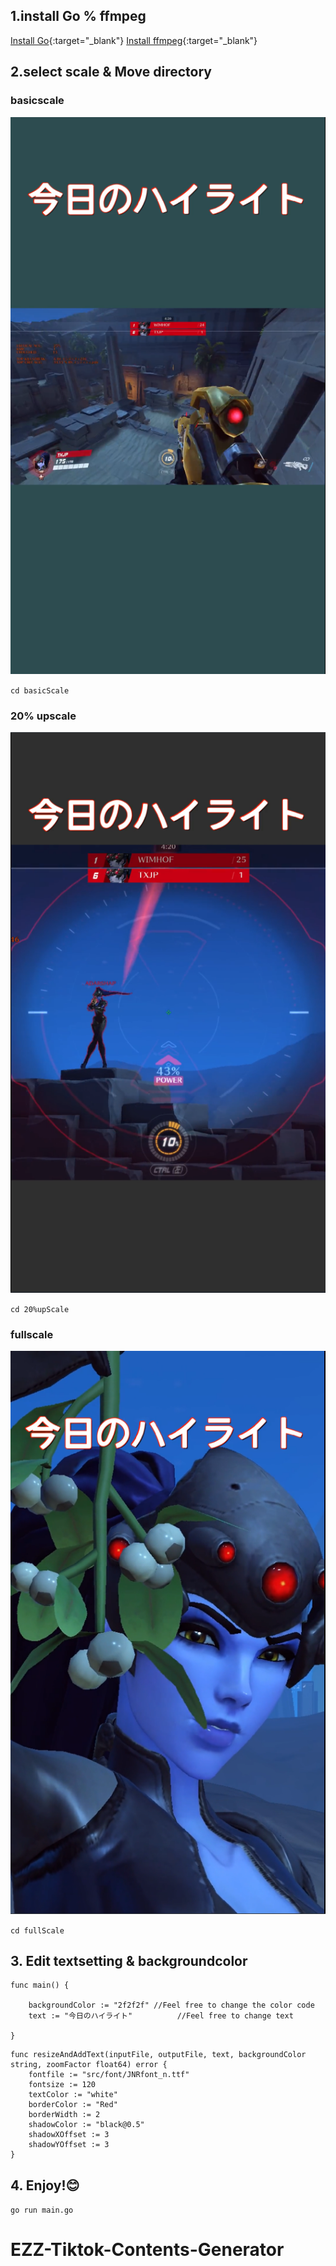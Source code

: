 ## 1.install Go % ffmpeg

[Install Go](https://go.dev/doc/install){:target="\_blank"}
[Install ffmpeg](https://ffmpeg.org/download.html){:target="\_blank"}

## 2.select scale & Move directory

### basicscale

![basicscale](src/basic.png)

`cd basicScale`

### 20% upscale

![20percent](src/20percent.png)

`cd 20%upScale`

### fullscale

![fullscale](src/fullscale.png)

`cd fullScale`

## 3. Edit textsetting & backgroundcolor

```
func main() {

	backgroundColor := "2f2f2f" //Feel free to change the color code
	text := "今日のハイライト"          //Feel free to change text

}
```

```
func resizeAndAddText(inputFile, outputFile, text, backgroundColor string, zoomFactor float64) error {
	fontfile := "src/font/JNRfont_n.ttf"
	fontsize := 120
	textColor := "white"
	borderColor := "Red"
	borderWidth := 2
	shadowColor := "black@0.5"
	shadowXOffset := 3
	shadowYOffset := 3
}
```

## 4. Enjoy!😊

`go run main.go`

# EZZ-Tiktok-Contents-Generator
